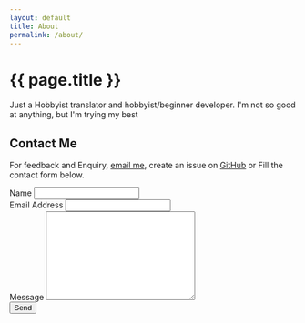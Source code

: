 ```yaml
---
layout: default
title: About
permalink: /about/
---
```

<h1>{{ page.title }}</h1>
Just a Hobbyist translator and hobbyist/beginner developer. I'm not so good at anything, but I'm trying my best

<h2>Contact Me</h2>
   <p>For feedback and Enquiry,  <a href="mailto:ogoinjasamuel+siteforms@gmail.com">email me</a>, create an issue on <a href="https://github.com/Eontec/eontec.github.io">GitHub</a> or Fill the contact form below.</p>


<form
  action="https://formspree.io/f/xnqkqygd"
  method="POST"
>
  <label for="name">Name</label>
    <input type="text" id="name" name="name" class="full-width"><br>
    <label for="email">Email Address</label>
    <input type="email" id="email" name="_replyto" class="full-width"><br>
    <label for="message">Message</label>
    <textarea name="message" id="message" cols="30" rows="10" class="full-width"></textarea><br>
    <input type="submit" value="Send" class="button">
</form>